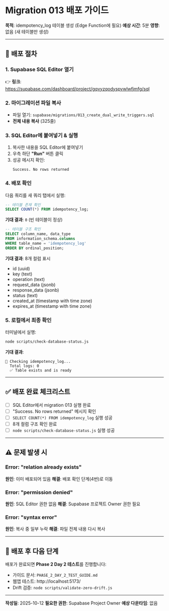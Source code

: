 # Migration 013 배포 가이드

**목적**: idempotency_log 테이블 생성 (Edge Function에 필요)
**예상 시간**: 5분
**영향**: 없음 (새 테이블만 생성)

---

## 🚀 배포 절차

### 1. Supabase SQL Editor 열기
👉 **링크**: https://supabase.com/dashboard/project/gqvyzqodyspvwlwfjmfg/sql

### 2. 마이그레이션 파일 복사
- 파일 열기: `supabase/migrations/013_create_dual_write_triggers.sql`
- **전체 내용 복사** (325줄)

### 3. SQL Editor에 붙여넣기 & 실행
1. 복사한 내용을 SQL Editor에 붙여넣기
2. 우측 하단 **"Run"** 버튼 클릭
3. 성공 메시지 확인:
   ```
   Success. No rows returned
   ```

### 4. 배포 확인
다음 쿼리를 새 쿼리 탭에서 실행:

```sql
-- 테이블 존재 확인
SELECT COUNT(*) FROM idempotency_log;
```

**기대 결과**: `0` (빈 테이블이 정상)

```sql
-- 테이블 구조 확인
SELECT column_name, data_type
FROM information_schema.columns
WHERE table_name = 'idempotency_log'
ORDER BY ordinal_position;
```

**기대 결과**: 8개 컬럼 표시
- id (uuid)
- key (text)
- operation (text)
- request_data (jsonb)
- response_data (jsonb)
- status (text)
- created_at (timestamp with time zone)
- expires_at (timestamp with time zone)

### 5. 로컬에서 최종 확인
터미널에서 실행:

```bash
node scripts/check-database-status.js
```

**기대 결과**:
```
📝 Checking idempotency_log...
  Total logs: 0
  ✅ Table exists and is ready
```

---

## ✅ 배포 완료 체크리스트

- [ ] SQL Editor에서 migration 013 실행 완료
- [ ] "Success. No rows returned" 메시지 확인
- [ ] `SELECT COUNT(*) FROM idempotency_log` 실행 성공
- [ ] 8개 컬럼 구조 확인 완료
- [ ] `node scripts/check-database-status.js` 실행 성공

---

## ⚠️ 문제 발생 시

### Error: "relation already exists"
**원인**: 이미 배포되어 있음
**해결**: 배포 확인 단계(4번)로 이동

### Error: "permission denied"
**원인**: SQL Editor 권한 없음
**해결**: Supabase 프로젝트 Owner 권한 필요

### Error: "syntax error"
**원인**: 복사 중 일부 누락
**해결**: 파일 전체 내용 다시 복사

---

## 🎯 배포 후 다음 단계

배포가 완료되면 **Phase 2 Day 2 테스트**를 진행합니다:
- 가이드 문서: `PHASE_2_DAY_2_TEST_GUIDE.md`
- 웹앱 테스트: http://localhost:5173/
- Drift 검증: `node scripts/validate-zero-drift.js`

---

**작성일**: 2025-10-12
**필요한 권한**: Supabase Project Owner
**예상 다운타임**: 없음
